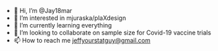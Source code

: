 - 👋 Hi, I’m @Jay18mar
- 👀 I’m interested in mjuraska/plaXdesign
- 🌱 I’m currently learning everything
- 💞️ I’m looking to collaborate on sample size for Covid-19 vaccine trials
- 📫 How to reach me jeffyourstatguy@gmail.com

<!---
Jay18mar/Jay18mar is a ✨ special ✨ repository because its `README.md` (this file) appears on your GitHub profile.
You can click the Preview link to take a look at your changes.
--->
